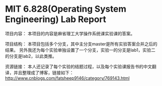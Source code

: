 MIT 6.828(Operating System Engineering) Lab Report 
===

项目内容：
  本项目的内容是麻省理工大学操作系统课实验课的答案。

项目结构：
  本项目包括多个分支，其中主分支master是所有实验答案合并之后的结果。
  另外我还为每个实验单独设置了一个分支，实验一的分支是lab1，实验二的分支是lab2，以此类推。
  
资源链接：
  本人还记录了每个实验的结题过程，以及每个实验课报告书的中文翻译，并且整理成了博客，链接如下：
    http://www.cnblogs.com/fatsheep9146/category/769143.html
    

    
